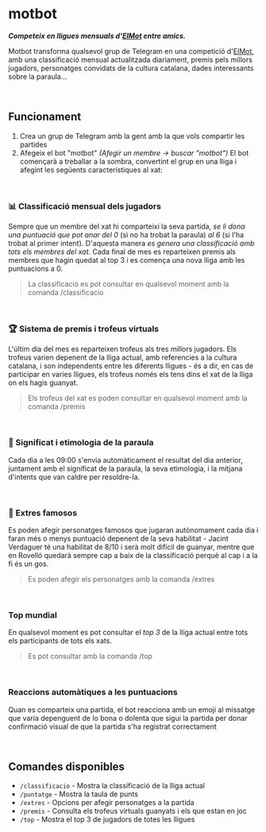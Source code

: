 # motbot

**_Competeix en lligues mensuals d'[ElMot](https://gelozp.com/games/elmot/) entre amics._**

Motbot transforma qualsevol grup de Telegram en una competició d'[ElMot](https://gelozp.com/games/elmot/), amb una classificació mensual actualitzada diariament, premis pels millors jugadors, personatges
convidats de la cultura catalana, dades interessants sobre la paraula...

<br>

## Funcionament
1. Crea un grup de Telegram amb la gent amb la que vols compartir les partides
2. Afegeix el bot "motbot" _(Afegir un membre -> buscar "motbot")_
El bot començarà a treballar a la sombra, convertint el grup en una lliga i afegint les següents característiques al xat:

<br>

### 📊 Classificació mensual dels jugadors
Sempre que un membre del xat hi comparteixi la seva partida, *se li dona una puntuació que pot anar del 0* (si no ha trobat la paraula) *al 6* (si l'ha trobat al primer intent). D'aquesta manera *es genera una classificació amb tots els membres del xat*. Cada final de mes es reparteixen premis als membres que hagin quedat al top 3 i es comença una nova lliga amb les puntuacions a 0.

> La classificació es pot consultar en qualsevol moment amb la comanda /classificacio

<br>

### 🏆 Sistema de premis i trofeus virtuals
L'últim dia del mes es reparteixen trofeus als tres millors jugadors. Els trofeus varien depenent de la lliga actual, amb referencies a la cultura catalana, i son independents entre les diferents lligues - és a dir, en cas de participar en varies lligues, els trofeus només els tens dins el xat de la lliga on els hagis guanyat.

> Els trofeus del xat es poden consultar en qualsevol moment amb la comanda /premis

<br>

### 📖 Significat i etimologia de la paraula
Cada dia a les 09:00 s'envia automàticament el resultat del dia anterior, juntament amb el significat de la paraula, la seva etimologia, i la mitjana d'intents que van caldre per resoldre-la.

<br>

### 🥸 Extres famosos
Es poden afegir personatges famosos que jugaran autònomament cada dia i faran més o menys puntuació depenent de la seva habilitat - Jacint Verdaguer té una habilitat de 8/10 i serà molt difícil de guanyar, mentre que en Rovelló quedarà sempre cap a baix de la classificació perquè al cap i a la fi és un gos.

> Es poden afegir els personatges amb la comanda /extres

<br>

### Top mundial
En qualsevol moment es pot consultar el *top 3* de la lliga actual entre tots els participants de tots els xats.

> Es pot consultar amb la comanda /top

<br>

### Reaccions automàtiques a les puntuacions
Quan es comparteix una partida, el bot reacciona amb un emoji al missatge que varia depenguent de lo bona o dolenta que sigui la partida per donar confirmació visual de que la partida s'ha registrat correctament

<br>

## Comandes disponibles

- `/classificacio` - Mostra la classificació de la lliga actual
- `/puntatge` - Mostra la taula de punts
- `/extres` - Opcions per afegir personatges a la partida
- `/premis` - Consulta els trofeus virtuals guanyats i els que estan en joc
- `/top` - Mostra el top 3 de jugadors de totes les lligues

